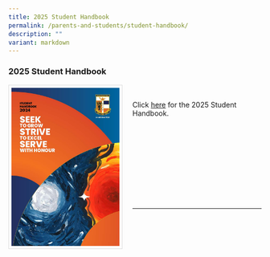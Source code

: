 ```yaml
---
title: 2025 Student Handbook
permalink: /parents-and-students/student-handbook/
description: ""
variant: markdown
---
```

### 2025 Student Handbook

<img src="/images/Parents%20&amp;%20Students/Serangoon_Sec_Handbook_2024_FINAL_8_Dec_Page_001.jpg" style="width:215px; height:315px; margin-right:20px; border:0.5px solid Gainsboro; padding: 5px" align="Left">

<br>

Click [here](/files/Student%20Handbook/Serangoon_Sec_Handbook_2024_FINAL_8_Dec_web.pdf) for the 2025 Student Handbook.

<br>
<br>
<br>
<br>
<br>
<br>
<br>
<br>
<br>
<hr>
